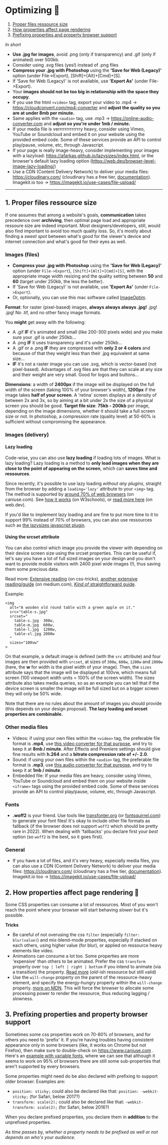 # Optimizing 🚀

1. [Proper files ressource size](#1-proper-files-ressource-size)
2. [How properties affect page rendering](#2-how-properties-affect-page-rendering-)
3. [Prefixing properties and property browser support](#3-prefixing-properties-and-property-browser-support)


*In short*

- **Use .jpg for images**, avoid .png (only if transparency) and .gif (only if animated) over 500kb.
- Consider using .svg files (yes!) instead of .png files
- **Compress your .jpg with Photoshop** using the **'Save for Web (Legacy)'** option (under File->Export), [Shift]+[Alt]+[Cmd]+[S].
- If 'Save for Web (Legacy)' is not available, use **'Export As'** (under File->Export).
- Your **images should not be too big in relationship with the space they occupy**.
- If you use the html `<video>` tag, export your video to .mp4 -> https://cloudconvert.com/mp4-converter and **adjust the quality so you are at under 8mb per minute.**
- Same applies with the `<audio>` tag, use .mp3 -> https://online-audio-converter.com and **adjust so you're under 1mb / minute.**
- If your media file is verrrrrrrrrrrrry heavy, consider using Vimeo, YouTube or Soundcloud and embed it on your website using the provided embed code. Some of these services provide an API to control play/pause, volume, etc, through Javascript.
- If your page is really image-heavy, consider implementing your images with a lazyload: https://afarkas.github.io/lazysizes/index.html, or the browser's default lazy loading option (https://web.dev/browser-level-image-lazy-loading/)
- Use a CDN (Content Delivery Network) to deliver your media files: https://cloudinary.com/ (cloudinary has a free tier, [documentation](https://cloudinary.com/documentation/image_optimization)). Imagekit.io too -> https://imagekit.io/use-cases/file-upload/ 

***

## 1. Proper files ressource size

If one assumes that among a website's goals, **communication** takes precedence over **archiving**, then optimal page load and appropriate ressoure size are indeed important. Most designers/developers, still, would also find important to avoid too much quality loss. So, it's mostly about finding a *sweet spot* between what's good for the viewer's device and internet connection and what's good for their eyes as well.

### Images (files)

- **Compress your .jpg with Photoshop** using the **'Save for Web (Legacy)'** option (under `File->Export`), `[Shift]+[Alt]+[Cmd]+[S]`, with the appropriate image width resizing and the quality setting between **50** and **60** (target under 250kb, the less the better).
- If 'Save for Web (Legacy)' is not available, use **'Export As'** (under `File->Export`).
- Or, optionally, you can use this mac software called [ImageOptim](https://imageoptim.com/).


**Format**: for raster (pixel-based) images, **always always always .jpg!** .jpg! .jpg! No .tif, and no other fancy image formats.

You **might** get away with the following:

- A .gif **IF** it's animated and small (like 200-300 pixels wide) and you make sure your .gif is under 250kb…
- A .png **IF** it uses transparency and it's under 250kb…
- A .gif or a .png **IF** they are compressed with **only 2 or 4 colors** and because of that they weight less than their .jpg equivalent at same size…
- **IF** it's not a raster image you can use .svg, which is vector-based (not pixel-based). Advantages of .svg files are that they can scale at any size and their weight are very small. Good for logos and buttons…

**Dimensions**: a width of **2400px** if the image will be displayed on the full width of the screen (taking 100% of your browser's width), **1200px** if the image takes **half of your screen**. A 'retina' screen displays at a density of between 2x and 3x, so by aiming at a bit under 2x the size of a physical screen you should be good.
**Target file size**: **75kb - 200kb** per image, depending on the image dimensions, whether it should take a full screen size or not.
In photoshop, a compression rate (quality level) at 50-60% is sufficient without compromising the appearance.

### Images (delivery)

#### Lazy loading

Code-wise, you can also use **lazy loading** if loading lots of images. What is lazy loading? Lazy loading is a method to **only load images when they are close to the point of appearing on the screen**, which can **saves time and ressources**.

Since recently, it's possible to use lazy loading *without any plugins*, straight from the browser by adding a `loading='lazy'` attribute to your `<img>` tag. The method is supported by [around 70% of web browsers](https://caniuse.com/loading-lazy-attr) (on caniuse.com). See [how it works](https://www.w3schools.com/tags/att_img_loading.asp) (on W3schools), or [read more here](https://web.dev/browser-level-image-lazy-loading/) (on web.dev).

If you'd like to implement lazy loading and are fine to put more time to it to support 99% instead of 70% of browsers, you can also use ressources such as [the lazysizes javascript plugin](https://afarkas.github.io/lazysizes/index.html).

#### Using the srcset attribute

You can also control which image you provide the viewer with depending on their device screen size using the srcset properties. This can be useful if, let's say you have a lot of full sized images on your design and you don't want to provide mobile visitors with 2400 pixel wide images (!), thus saving them some precious data.

Read more: [Extensive reading](https://css-tricks.com/a-guide-to-the-responsive-images-syntax-in-html/) (on css-tricks), [another extensive reading/guide](https://medium.com/@woutervanderzee/responsive-images-with-srcset-and-sizes-fc434845e948) (on medium.com), [*Kind of* straightforward guide](https://webdesign.tutsplus.com/tutorials/quick-tip-how-to-use-html5-picture-for-responsive-images--cms-21015).

Example:

```
<img 
  alt="A wooden old round table with a green apple on it."
  src="table-s.jpg"
  srcset="
    table-s.jpg  300w,
    table-m.jpg  600w,
    table-l.jpg  1200w,
    table-xl.jpg 2000w
  "
  sizes="100vw"
>
```

On that example, a default image is defined (with the `src` attribute) and four images are then provided with `srcset`, at sizes of `300w`, `600w`, `1200w` and `2000w` (here, the **w** for width is the pixel width of your image). Then, the `sizes` attribute says that the image will be displayed at 100vw, which means full screen (100 viewport width units = 100% of the screen width). The sizes attribute also takes media queries, so as an example you can tell that if the device screen is smaller the image will be full sized but on a bigger screen they will only be 50% wide.

Note that there are no rules about the amount of images you should provide (this depends on your design proposal). **The lazy loading and srcset properties are combinable.**

### Other media files

- Videos: if using your own files within the `<video>` tag, the preferable file format is **.mp4**, use [this video converter for that purpose](https://cloudconvert.com/mp4-converter), and try to keep it at **8mb / minute**. After Effects and Premiere settings should give fine results with **h.264** and a **bitrate compression rate of +/- 2.0**.
- Sound: if using your own files within the `<audio>` tag, the preferable file format is **.mp3**, use [this audio converter for that purpose](https://online-audio-converter.com), and try to keep it at **1mb / minute**.
- Embedded file: If your media files are heavy, consider using Vimeo, YouTube or Soundcloud and embed them on your website inside `<iframe>` tags using the provided embed code. Some of these services provide an API to control play/pause, volume, etc, through Javascript.

### Fonts

- **.woff2** is your friend. Use tools like [transfonter.org](https://transfonter.org) (or [fontsquirrel.com](https://www.fontsquirrel.com/tools/webfont-generator)) to generate your font files! It's okay to include other file formats as fallback (if the browser does not support `woff2` which should be pretty rare in 2022). When dealing with 'fallbacks' you declare first your *best* option (so `woff2` is the best, so it goes first).

### General

- If you have a lot of files, and it's very heavy, especially media files, you can also use a CDN (Content Delivery Network) to deliver your media files: https://cloudinary.com/ (cloudinary has a free tier, [documentation](https://cloudinary.com/documentation/image_optimization)). Imagekit.io too -> https://imagekit.io/use-cases/file-upload/ 

## 2. How properties affect page rendering 🐌

Some CSS properties can consume a lot of ressources. Most of you won't reach the point where your browser will start behaving *slower* but it's possible.

**Tricks**

- Be careful of not overusing the css `filter` (especially `filter: blur(value)`) and mix-blend-mode properties, especially if stacked on each others, using higher value (for blur), or applied on ressource heavy elements like video.
- Animations can consume a lot too. Some properties are more 'expensive' than others to be animated. Prefer the css `transform` property over `top | left | right | bottom` if you intend to animate (via a transition) the property. [Read more](https://www.html5rocks.com/en/tutorials/speed/high-performance-animations/) (*old*-ish ressource but still valid)
- Use the `will-change` property on the parent of the ressource-heavy element, and specify the energy-hungry property within the `will-change` property. [more on MDN](https://developer.mozilla.org/en-US/docs/Web/CSS/will-change). This will force the browser to allocate some processing power to render the ressource, thus reducing lagging / slowness.

## 3. Prefixing properties and property browser support

Sometimes some css properties work on 70-80% of browsers, and for others you need to 'prefix' it. If you're having troubles having consistent appearance only in some browsers (like, it works on Chrome but not Firefox), then make sure to double-check on https://www.caniuse.com . Here's an [example with variable fonts](https://caniuse.com/?search=variable%20fonts), where we can see that although it seems to work on 95% of browsers there are still some sub-properties that aren't supported by every browsers.

Some properties might need do be also declared with prefixing to support older browser. Examples are:

- `position: sticky;` could also be declared like that: `position: -webkit-sticky;` (for Safari, below 2017?)
- `transform: scale(2);` could also be declared like that: `-webkit-transform: scale(2);` (for Safari, below 2016?)

When you declare prefixed properties, you declare them in **addition** to the unprefixed properties.

*As time passes by, whether a property needs to be prefixed as well or not depends on who's your audience.*
